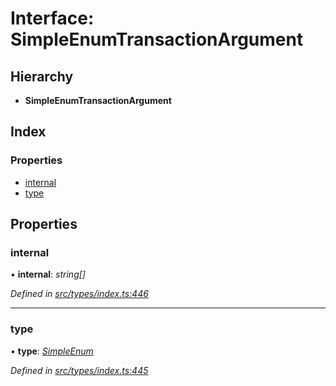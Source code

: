 # Interface: SimpleEnumTransactionArgument

## Hierarchy

* **SimpleEnumTransactionArgument**

## Index

### Properties

* [internal](simpleenumtransactionargument.md#internal)
* [type](simpleenumtransactionargument.md#type)

## Properties

###  internal

• **internal**: *string[]*

*Defined in [src/types/index.ts:446](https://github.com/PolymathNetwork/polymesh-sdk/blob/36c7bf5/src/types/index.ts#L446)*

___

###  type

• **type**: *[SimpleEnum](../enums/transactionargumenttype.md#simpleenum)*

*Defined in [src/types/index.ts:445](https://github.com/PolymathNetwork/polymesh-sdk/blob/36c7bf5/src/types/index.ts#L445)*
